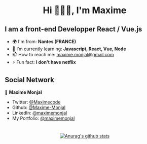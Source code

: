 <h1 align="center">Hi  🙋🏻‍♂️, I'm Maxime </h1>
<h2> I am a front-end Developper React / Vue.js</h2>

- 🌍  I'm from: **Nantes (FRANCE)**
- 🌱 I’m currently learning: **Javascript, React, Vue, Node** 
- 📫 How to reach me: maxime.monjal@gmail.com 
- ⚡ Fun fact: **I don't have netflix** 

<h2> Social Network</h2>

👤 **Maxime Monjal**

* Twitter: [@Maximecode](https://twitter.com/Maximecode)
* Github: [@Maxime-Monjal](https://github.com/Maxime-Monjal)
* LinkedIn: [@maximemonjal](https://linkedin.com/in/maximemonjal)
* My Portfolio: [@maximemonjal](https://maxime-monjal.netlify.app/)

<div align="center">

#

[![Anurag's github stats](https://github-readme-stats.vercel.app/api?username=Maxime-Monjal)](https://github.com/anuraghazra/github-readme-stats)

</div>
